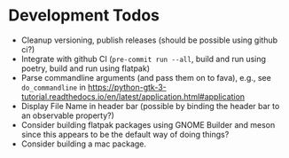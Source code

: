 # Development Todos

- Cleanup versioning, publish releases (should be possible using github ci?)
- Integrate with github CI (`pre-commit run --all`, build and run using poetry, build and run using flatpak)
- Parse commandline arguments (and pass them on to fava), e.g., see `do_commandline` in https://python-gtk-3-tutorial.readthedocs.io/en/latest/application.html#application
- Display File Name in header bar (possible by binding the header bar to an observable property?)
- Consider building flatpak packages using GNOME Builder and meson since this appears to be the default way of doing things?
- Consider building a mac package.
